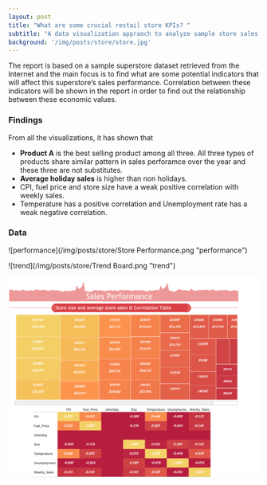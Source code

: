```yaml
---
layout: post
title: "What are some crucial restail store KPIs? "
subtitle: "A data visualization appraoch to analyze sample store sales performance."
background: '/img/posts/store/store.jpg'
---
```


The report is based on a sample superstore dataset retrieved from the Internet and the main focus is to find what are some potential indicators that will affect this superstore’s sales performance. Correlation between these indicators will be shown in the report in order to find out the relationship between these economic values. 

<h3> Findings </h3>

From all the visualizations, it has shown that

- <strong class="covid">Product A</strong> is the best selling product among all three. All three types of products share similar pattern in sales perforamce over the year and these three are not substitutes. 
- <strong class="covid">Average holiday sales</strong> is higher than non holidays.
- CPI, fuel price and store size have a weak positive correlation with weekly sales. 
- Temperature has a positive correlation and Unemployment rate has a weak negative correlation.

<h3> Data </h3>

![performance](/img/posts/store/Store Performance.png "performance")

![trend](/img/posts/store/Trend Board.png "trend")

![correlation](/img/posts/store/Correlation.png "correlation")